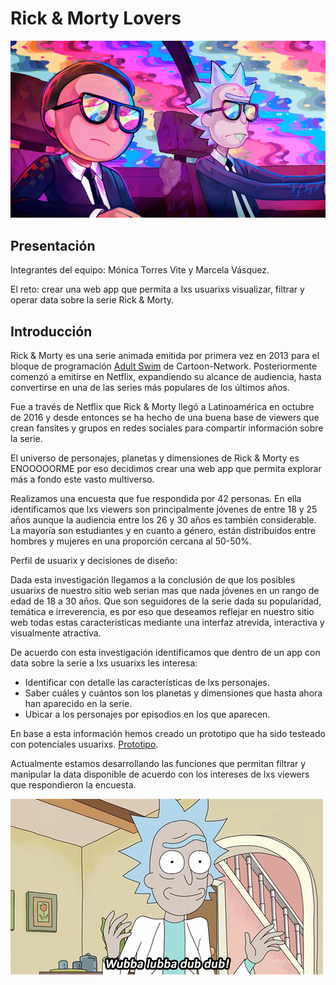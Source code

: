 # Rick & Morty Lovers

![Rick & Morty Lovers](src/images/giphy(4).gif)

## Presentación

Integrantes del equipo: Mónica Torres Vite y Marcela Vásquez.

El reto: crear una web app que permita a lxs usuarixs visualizar, filtrar y operar data sobre la serie Rick & Morty.

## Introducción

Rick & Morty es una serie animada emitida por primera vez en 2013 para el bloque de programación [Adult Swim](https://es.wikipedia.org/wiki/Adult_Swim) de Cartoon-Network. Posteriormente comenzó a emitirse en Netflix, expandiendo su alcance de audiencia, hasta convertirse en una de las series más populares de los últimos años.

Fue a través de Netflix que Rick & Morty llegó a Latinoamérica en octubre de 2016 y desde entonces se ha hecho de una buena base de viewers que crean fansites y grupos en redes sociales para compartir información sobre la serie.

El universo de personajes, planetas y dimensiones de Rick & Morty es ENOOOOORME por eso decidimos crear una web app que permita explorar más a fondo este vasto multiverso.

Realizamos una encuesta que fue respondida por 42 personas. En ella identificamos que lxs viewers son principalmente jóvenes de entre 18 y 25 años aunque la audiencia entre los 26 y 30 años es también considerable. La mayoría son estudiantes y en cuanto a género, están distribuidos entre hombres y mujeres en una proporción cercana al 50-50%.

Perfil de usuarix y decisiones de diseño:

Dada esta investigación llegamos a la conclusión de que los posibles usuarixs de nuestro sitio web serian mas que nada jóvenes en un rango de edad de 18 a 30 años. Que son seguidores de la serie dada su popularidad, temática e irreverencia, es por eso que deseamos reflejar en nuestro sitio web todas estas caracteristicas mediante una interfaz atrevida, interactiva y visualmente atractiva. 

De acuerdo con esta investigación identificamos que dentro de un app con data sobre la serie a lxs usuarixs les interesa:

- Identificar con detalle las características de lxs personajes.
- Saber cuáles y cuántos son los planetas y dimensiones que hasta ahora han aparecido en la serie.
- Ubicar a los personajes por episodios en los que aparecen.

En base a esta información hemos creado un prototipo que ha sido testeado con potenciales usuarixs. [Prototipo](https://marvelapp.com/i799b14).

Actualmente estamos desarrollando las funciones que permitan filtrar y manipular la data disponible de acuerdo con los intereses de lxs viewers que respondieron la encuesta.




![Rick & Morty Lovers](src/images/giphy.gif)









